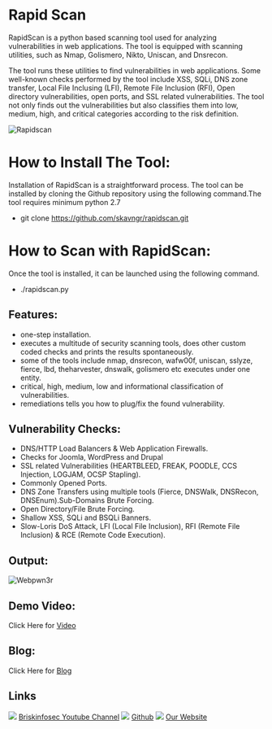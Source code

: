 Rapid Scan
============
RapidScan is a python based scanning tool used for analyzing vulnerabilities in web applications. The tool is equipped with scanning utilities, such as Nmap, Golismero, Nikto, Uniscan, and Dnsrecon.

The tool runs these utilities to find vulnerabilities in web applications. Some well-known checks performed by the tool include XSS, SQLi, DNS zone transfer, Local File Inclusing (LFI), Remote File Inclusion (RFI), Open directory vulnerabilities, open ports, and SSL related vulnerabilities. The tool not only finds out the vulnerabilities but also classifies them into low, medium, high, and critical categories according to the risk definition.

![Rapidscan](https://www.briskinfosec.com/assets/tooloftheday/Tool_Of_the_day09.jpg)

# How to Install The Tool: 
Installation of RapidScan is a straightforward process. The tool can be installed by cloning the Github repository using the following command.The tool requires minimum python 2.7
 - git clone https://github.com/skavngr/rapidscan.git

# How to Scan with RapidScan:
Once the tool is installed, it can be launched using the following command.
- ./rapidscan.py

Features:
-----------------
- one-step installation.
- executes a multitude of security scanning tools, does other custom coded checks and prints the results spontaneously.
- some of the tools include nmap, dnsrecon, wafw00f, uniscan, sslyze, fierce, lbd, theharvester, dnswalk, golismero etc executes under one entity.
- critical, high, medium, low and informational classification of vulnerabilities.
- remediations tells you how to plug/fix the found vulnerability.


Vulnerability Checks:
----------------
- DNS/HTTP Load Balancers & Web Application Firewalls.
- Checks for Joomla, WordPress and Drupal
- SSL related Vulnerabilities (HEARTBLEED, FREAK, POODLE, CCS Injection, LOGJAM, OCSP Stapling).
- Commonly Opened Ports.
- DNS Zone Transfers using multiple tools (Fierce, DNSWalk, DNSRecon, DNSEnum).Sub-Domains Brute Forcing.
- Open Directory/File Brute Forcing.
- Shallow XSS, SQLi and BSQLi Banners.
- Slow-Loris DoS Attack, LFI (Local File Inclusion), RFI (Remote File Inclusion) & RCE (Remote Code Execution).

Output:
-----------------
![Webpwn3r](https://www.briskinfosec.com/themes/new_theme/ckeditor/plugins/imageuploader/uploads/5076691cf.png)

Demo Video:
-----------------
Click Here for [Video](https://www.youtube.com/watch?v=rpnXFmn6n68 "Video")

Blog: 
--------------
Click Here for [Blog](https://briskinfosec.com/tooloftheday/toolofthedaydetail/Rapid-Scan-Tool-to-Identifies-vulnerabilities-in-web-applications "Blog")

Links
----------------
![ ](https://img.icons8.com/color/15/000000/youtube-play.png) [Briskinfosec Youtube Channel](https://www.youtube.com/channel/UCcPmqqYETcO_7-6p_uUsF1w "Briskinfosec Youtube Channel")
 ![ ](https://img.icons8.com/glyph-neue/15/000000/github.png) [Github](https://github.com/briskinfosec "Github") 
![ ](https://img.icons8.com/ios/15/000000/internet--v2.png) [Our Website](https://www.briskinfosec.com/ "Our Website")
